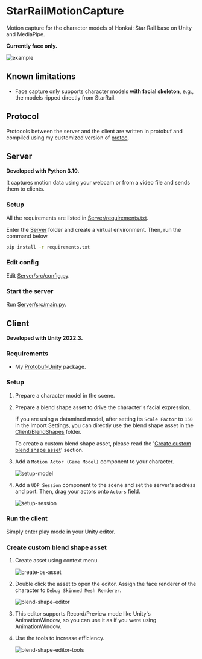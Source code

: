# StarRailMotionCapture

Motion capture for the character models of Honkai: Star Rail base on Unity and MediaPipe.

**Currently face only.**

![example](/Screenshots~/example.png)

## Known limitations

- Face capture only supports character models **with facial skeleton**, e.g., the models ripped directly from StarRail.

## Protocol

Protocols between the server and the client are written in protobuf and compiled using my customized version of [protoc](https://github.com/stalomeow/protobuf).

## Server

**Developed with Python 3.10.**

It captures motion data using your webcam or from a video file and sends them to clients.

### Setup

All the requirements are listed in [Server/requirements.txt](/Server/requirements.txt).

Enter the [Server](/Server) folder and create a virtual environment. Then, run the command below.

``` bash
pip install -r requirements.txt
```

### Edit config

Edit [Server/src/config.py](/Server/src/config.py).

### Start the server

Run [Server/src/main.py](/Server/src/main.py).

## Client

**Developed with Unity 2022.3.**

### Requirements

- My [Protobuf-Unity](https://github.com/stalomeow/Protobuf-Unity) package.

### Setup

1. Prepare a character model in the scene.

2. Prepare a blend shape asset to drive the character's facial expression.

    If you are using a datamined model, after setting its `Scale Factor` to `150` in the Import Settings, you can directly use the blend shape asset in the [Client/BlendShapes](/Client/BlendShapes) folder.

    To create a custom blend shape asset, please read the '[Create custom blend shape asset](#create-custom-blend-shape-asset)' section.

3. Add a `Motion Actor (Game Model)` component to your character.

    ![setup-model](/Screenshots~/setup_model.png)

4. Add a `UDP Session` component to the scene and set the server's address and port. Then, drag your actors onto `Actors` field.

    ![setup-session](/Screenshots~/setup_session.png)

### Run the client

Simply enter play mode in your Unity editor.

### Create custom blend shape asset

1. Create asset using context menu.

    ![create-bs-asset](/Screenshots~/create_bs_asset.png)

2. Double click the asset to open the editor. Assign the face renderer of the character to `Debug Skinned Mesh Renderer`.

    ![blend-shape-editor](/Screenshots~/blend_shape_editor.png)

3. This editor supports Record/Preview mode like Unity's AnimationWindow, so you can use it as if you were using AnimationWindow.

4. Use the tools to increase efficiency.

    ![blend-shape-editor-tools](/Screenshots~/blend_shape_editor_tools.png)
